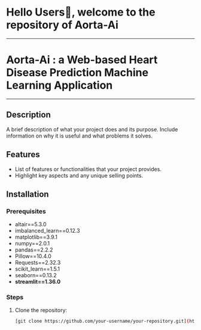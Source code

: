 # Hello Users👋, welcome to the repository of Aorta-Ai
-------
# Aorta-Ai : a Web-based Heart Disease Prediction Machine Learning Application
-----------

## Description

A brief description of what your project does and its purpose. Include information on why it is useful and what problems it solves.

## Features

- List of features or functionalities that your project provides.
- Highlight key aspects and any unique selling points.

## Installation

### Prerequisites
- altair==5.3.0
- imbalanced_learn==0.12.3
- matplotlib==3.9.1
- numpy==2.0.1
- pandas==2.2.2
- Pillow==10.4.0
- Requests==2.32.3
- scikit_learn==1.5.1
- seaborn==0.13.2
- **streamlit==1.36.0**

### Steps

1. Clone the repository:
   ```bash
   [git clone https://github.com/your-username/your-repository.git](https://github.com/stha-sanket/Aorta-Ai.git)
